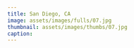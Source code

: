 ```yaml
---
title: San Diego, CA
image: assets/images/fulls/07.jpg
thumbnail: assets/images/thumbs/07.jpg
caption:
---
```

